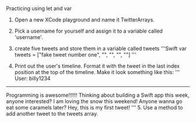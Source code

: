 Practicing using let and var

1. Open a new XCode playground and name it TwitterArrays.

2. Pick a username for yourself and assign it to a variable called 'username'.

3. create five tweets and store them in a variable called tweets
'''Swift
    var tweets = ["fake tweet number one", "", "", "", ""]
'''
4. Print out the user's timeline. Format it with the tweet in the last index position at the top of the timeline. Make it look something like this:
'''
User: billy1234
 -----------------
Programming is awesome!!!!!!
Thinking about building a Swift app this week, anyone interested?
I am loving the snow this weekend!
Anyone wanna go eat some caramels later?
Hey, this is my first tweet!
'''
5. Use a method to add another tweet to the tweets array.

